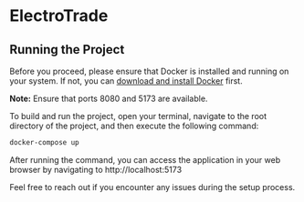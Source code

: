 # ElectroTrade

## Running the Project

Before you proceed, please ensure that Docker is installed and running on your system. If not, you can  [download and install Docker](https://www.docker.com/get-started) first.

**Note:** Ensure that ports 8080 and 5173 are available.

To build and run the project, open your terminal, navigate to the root directory of the project, and then execute the following command:

```bash
docker-compose up
```

After running the command, you can access the application in your web browser by navigating to http://localhost:5173

Feel free to reach out if you encounter any issues during the setup process.
